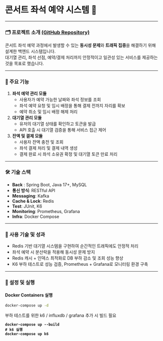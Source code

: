 # 콘서트 좌석 예약 시스템 🎫

***

### 🗂️ 프로젝트 소개 [(GitHub Repository)](https://github.com/Yeon6v6/ConcertReservationService)

콘서트 좌석 예약 과정에서 발생할 수 있는 **동시성 문제**와 **트래픽 집중**을 해결하기 위해 설계한 백엔드 시스템입니다.\
대기열 관리, 좌석 선점, 예약/결제 처리까지 안정적이고 일관성 있는 서비스를 제공하는 것을 목표로 했습니다.

***

### 📌 주요 기능

1. **좌석 예약 관리 모듈**
   * 사용자가 예약 가능한 날짜와 좌석 정보를 조회
   * 좌석 예약 요청 및 임시 배정을 통해 결제 전까지 자리를 확보
   * 예약 취소 및 임시 배정 해제 처리
2. **대기열 관리 모듈**
   * 유저의 대기열 상태를 확인하고 토큰을 발급
   * API 호출 시 대기열 검증을 통해 서비스 접근 제어
3. **잔액 및 결제 모듈**
   * 사용자 잔액 충전 및 조회
   * 좌석 결제 처리 및 결제 내역 생성
   * 결제 완료 시 좌석 소유권 확정 및 대기열 토큰 만료 처리

***

### 🛠 기술 스택

* **Back** : Spring Boot, Java 17+, MySQL
* **통신 방식**: RESTful API
* **Messaging**: Kafka
* **Cache & Lock**: Redis
* **Test**: JUnit, K6
* **Monitoring**: Prometheus, Grafana
* **Infra**: Docker Compose

***

### 🎯 사용 기술 및 성과

* Redis 기반 대기열 시스템을 구현하여 순간적인 트래픽에도 안정적 처리
* 좌석 예약 시 분산락을 적용해 동시성 문제 방지
* Redis 캐시 + 인덱스 최적화로 DB 부하 감소 및 조회 성능 향상
* K6 부하 테스트로 성능 검증, Prometheus + Grafana로 모니터링 환경 구축

***

### 🚀  설정 및 실행

#### Docker Containers 실행

```bash
docker-compose up -d
```

부하 테스트를 위한 k6 / influxdb / grafana 추가 시 빌드 필요

<pre class="language-bash"><code class="lang-bash"><strong>docker-compose up --build
</strong><strong># k6 실행
</strong><strong>docker-compose up k6
</strong></code></pre>

